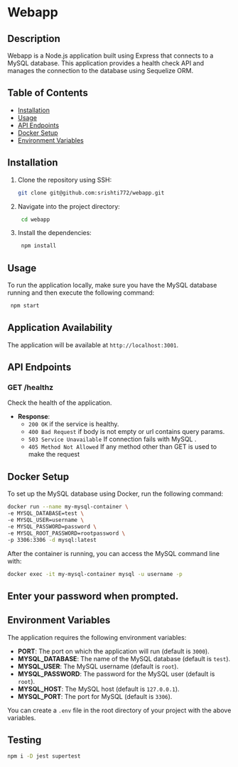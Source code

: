 # Webapp

## Description

Webapp is a Node.js application built using Express that connects to a MySQL database. This application provides a health check API and manages the connection to the database using Sequelize ORM.

## Table of Contents

- [Installation](#installation)
- [Usage](#usage)
- [API Endpoints](#api-endpoints)
- [Docker Setup](#docker-setup)
- [Environment Variables](#environment-variables)


## Installation

1. Clone the repository using SSH:

   ```bash
   git clone git@github.com:srishti772/webapp.git
   ```

2. Navigate into the project directory:

   ```bash
    cd webapp
   ```

3. Install the dependencies:

   ```bash
    npm install
   ```

## Usage

To run the application locally, make sure you have the MySQL database running and then execute the following command:

```bash
 npm start
```

## Application Availability

The application will be available at `http://localhost:3001`.

## API Endpoints

### GET /healthz

Check the health of the application.

- **Response**:
  - `200 OK` if the service is healthy.
  - `400 Bad Request` if body is not empty or url contains query params.
  - `503 Service Unavailable` If connection fails with MySQL .
  - `405 Method Not Allowed` If any method other than GET is used to make  the request

## Docker Setup

To set up the MySQL database using Docker, run the following command:

```bash
docker run --name my-mysql-container \
-e MYSQL_DATABASE=test \
-e MYSQL_USER=username \
-e MYSQL_PASSWORD=password \
-e MYSQL_ROOT_PASSWORD=rootpassword \
-p 3306:3306 -d mysql:latest
```

After the container is running, you can access the MySQL command line with:

```bash
docker exec -it my-mysql-container mysql -u username -p
```

## Enter your password when prompted.

## Environment Variables

The application requires the following environment variables:

- **PORT**: The port on which the application will run (default is `3000`).
- **MYSQL_DATABASE**: The name of the MySQL database (default is `test`).
- **MYSQL_USER**: The MySQL username (default is `root`).
- **MYSQL_PASSWORD**: The password for the MySQL user (default is `root`).
- **MYSQL_HOST**: The MySQL host (default is `127.0.0.1`).
- **MYSQL_PORT**: The port for MySQL (default is `3306`).

You can create a `.env` file in the root directory of your project with the above variables.

## Testing 
```bash
npm i -D jest supertest
```

